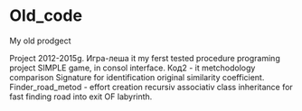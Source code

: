# Old_code
My old prodgect 

Project 2012-2015g. 
Игра-леша it my ferst tested procedure programing  project SIMPLE game, in consol interface.
Код2 - it metchodology сomparison Signature for identification original similarity coefficient.
Finder_road_metod - effort creation recursiv associativ class inheritance for fast finding  road into exit OF labyrinth. 
